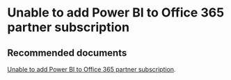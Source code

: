   <properties
	pageTitle="unable to add power bi to o365 partner"
	description="unable to add power bi to o365 partner"
	service="microsoft.PowerBIDedicated"
	resource="capacities"
	authors="pjfreitas"
	ms.author="pfreitas"	
	displayOrder="1000"
	selfHelpType="generic"
	supportTopicIds="32628167"
	productPesIds="16334"
	cloudEnvironments="public, MoonCake, fairfax" 
	articleId="a09d1b9e-e24c-766d-632a-ffdab050b66d"
/>

# Unable to add Power BI to Office 365 partner subscription

## **Recommended documents**

[Unable to add Power BI to Office 365 partner subscription](https://docs.microsoft.com/power-bi/service-admin-syndication-partner).<br>